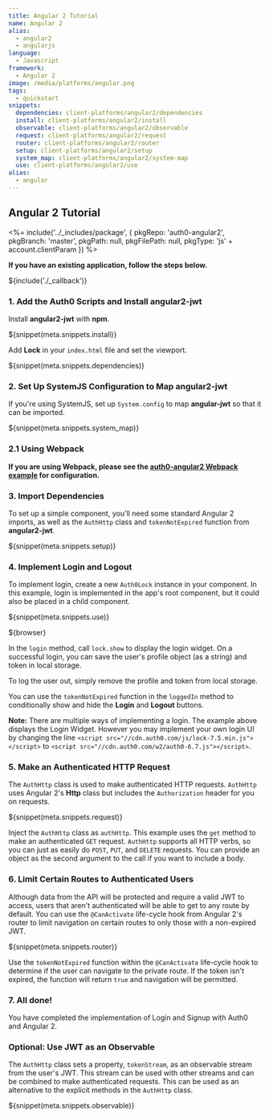 ```yaml
---
title: Angular 2 Tutorial
name: Angular 2
alias:
  - angular2
  - angularjs
language:
  - Javascript
framework:
  - Angular 2
image: /media/platforms/angular.png
tags:
  - quickstart
snippets:
  dependencies: client-platforms/angular2/dependencies
  install: client-platforms/angular2/install
  observable: client-platforms/angular2/observable
  request: client-platforms/angular2/request
  router: client-platforms/angular2/router
  setup: client-platforms/angular2/setup
  system_map: client-platforms/angular2/system-map
  use: client-platforms/angular2/use
alias:
  - angular
---
```


## Angular 2 Tutorial

<%= include('../_includes/package', {
  pkgRepo: 'auth0-angular2',
  pkgBranch: 'master',
  pkgPath: null,
  pkgFilePath: null,
  pkgType: 'js' + account.clientParam
}) %>

**If you have an existing application, follow the steps below.**

${include('./\_callback')}

### 1. Add the Auth0 Scripts and Install angular2-jwt

Install **angular2-jwt** with **npm**.

${snippet(meta.snippets.install)}

Add **Lock** in your `index.html` file and set the viewport.

${snippet(meta.snippets.dependencies)}

### 2. Set Up SystemJS Configuration to Map angular2-jwt

If you're using SystemJS, set up `System.config` to map **angular-jwt** so that it can be imported.

${snippet(meta.snippets.system_map)}

### 2.1 Using Webpack

**If you are using Webpack, please see the [auth0-angular2 Webpack example](https://github.com/auth0/auth0-angular2/tree/master/webpack) for configuration.**

### 3. Import Dependencies

To set up a simple component, you'll need some standard Angular 2 imports, as well as the `AuthHttp` class and `tokenNotExpired` function from **angular2-jwt**.

${snippet(meta.snippets.setup)}

### 4. Implement Login and Logout

To implement login, create a new `Auth0Lock` instance in your component. In this example, login is implemented in the app's root component, but it could also be placed in a child component.

${snippet(meta.snippets.use)}

${browser}

In the `login` method, call `lock.show` to display the login widget. On a successful login, you can save the user's profile object (as a string) and token in local storage.

To log the user out, simply remove the profile and token from local storage.

You can use the `tokenNotExpired` function in the `loggedIn` method to conditionally show and hide the **Login** and **Logout** buttons.

__Note:__ There are multiple ways of implementing a login. The example above displays the Login Widget. However you may implement your own login UI by changing the line `<script src="//cdn.auth0.com/js/lock-7.5.min.js"></script>` to `<script src="//cdn.auth0.com/w2/auth0-6.7.js"></script>`.

### 5. Make an Authenticated HTTP Request

The `AuthHttp` class is used to make authenticated HTTP requests. `AuthHttp` uses Angular 2's **Http** class but includes the `Authorization` header for you on requests.

${snippet(meta.snippets.request)}

Inject the `AuthHttp` class as `authHttp`. This example uses the `get` method to make an authenticated `GET` request. `AuthHttp` supports all HTTP verbs, so you can just as easily do `POST`, `PUT`, and `DELETE` requests. You can provide an object as the second argument to the call if you want to include a body.

### 6. Limit Certain Routes to Authenticated Users

Although data from the API will be protected and require a valid JWT to access, users that aren't authenticated will be able to get to any route by default. You can use the `@CanActivate` life-cycle hook from Angular 2's router to limit navigation on certain routes to only those with a non-expired JWT.

${snippet(meta.snippets.router)}

Use the `tokenNotExpired` function within the `@CanActivate` life-cycle hook to determine if the user can navigate to the private route. If the token isn't expired, the function will return `true` and navigation will be permitted.

### 7. All done!

You have completed the implementation of Login and Signup with Auth0 and Angular 2.

### Optional: Use JWT as an Observable

The `AuthHttp` class sets a property, `tokenStream`, as an observable stream from the user's JWT. This stream can be used with other streams and can be combined to make authenticated requests. This can be used as an alternative to the explicit methods in the `AuthHttp` class.

${snippet(meta.snippets.observable)}

